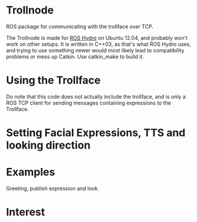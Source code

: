 # Trollnode
ROS package for communicating with the trollface over TCP.

The Trollnode is made for [ROS Hydro](http://wiki.ros.org/hydro) on Ubuntu 12.04, and probably won't work on other setups. It is written in C++03, as that's what ROS Hydro uses, and trying to use something newer would most likely lead to compatibility problems or mess up Catkin. Use catkin_make to build it.

# Using the Trollface

Do note that this code does not actually include the trollface, and is only a ROS TCP client for sending messages containing expressions to the Trollface. 

# Setting Facial Expressions, TTS and looking direction

# Examples
Greeting, publish expression and look.

# Interest



